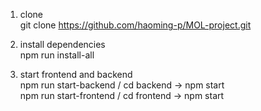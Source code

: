1. clone  
git clone https://github.com/haoming-p/MOL-project.git

2. install dependencies  
npm run install-all

3. start frontend and backend  
npm run start-backend / cd backend -> npm start  
npm run start-frontend / cd frontend -> npm start



